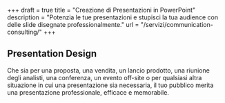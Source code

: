 +++
draft 			= true
title 			= "Creazione di Presentazioni in PowerPoint"
description		= "Potenzia le tue presentazioni e stupisci la tua audience con delle slide disegnate professionalmente."
url				= "/servizi/communication-consulting/"
+++
## Presentation Design
Che sia per una proposta, una vendita, un lancio prodotto, una riunione degli analisti, una conferenza, un evento off-site o per qualsiasi altra situazione in cui una presentazione sia necessaria, il tuo pubblico merita una presentazione professionale, efficace e memorabile.